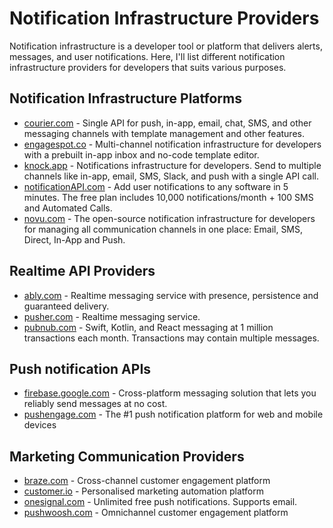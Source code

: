 # Notification Infrastructure Providers
Notification infrastructure is a developer tool or platform that delivers alerts, messages, and user notifications. Here, I'll list different notification infrastructure providers for developers that suits various purposes.

## Notification Infrastructure Platforms
* [courier.com](https://courier.com) - Single API for push, in-app, email, chat, SMS, and other messaging channels with template management and other features.
* [engagespot.co](https://engagespot.co) - Multi-channel notification infrastructure for developers with a prebuilt in-app inbox and no-code template editor.
* [knock.app](https://knock.app) - Notifications infrastructure for developers. Send to multiple channels like in-app, email, SMS, Slack, and push with a single API call. 
* [notificationAPI.com](https://notificationAPI.com) - Add user notifications to any software in 5 minutes. The free plan includes 10,000 notifications/month + 100 SMS and Automated Calls.
* [novu.com](https://novu.com) - The open-source notification infrastructure for developers for managing all communication channels in one place: Email, SMS, Direct, In-App and Push.

## Realtime API Providers
* [ably.com](https://ably.com) - Realtime messaging service with presence, persistence and guaranteed delivery.
* [pusher.com](https://pusher.com) - Realtime messaging service.
* [pubnub.com](https://pubnub.com) - Swift, Kotlin, and React messaging at 1 million transactions each month. Transactions may contain multiple messages.

## Push notification APIs
* [firebase.google.com](https://firebase.google.com) - Cross-platform messaging solution that lets you reliably send messages at no cost.
* [pushengage.com](https://pushengage.com) - The #1 push notification platform for web and mobile devices

## Marketing Communication Providers
* [braze.com](https://braze.com) - Cross-channel customer engagement platform
* [customer.io](https://customer.io) - Personalised marketing automation platform
* [onesignal.com](https://onesignal.com) - Unlimited free push notifications. Supports email.
* [pushwoosh.com](https://pushwoosh.com) - Omnichannel customer engagement platform
  
